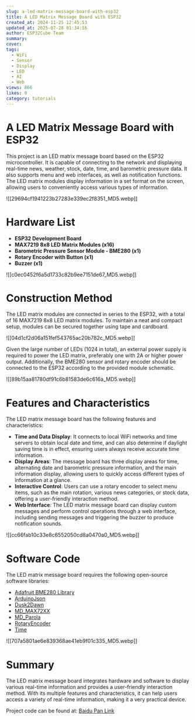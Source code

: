 ```yaml
---
slug: a-led-matrix-message-board-with-esp32
title: A LED Matrix Message Board with ESP32
created_at: 2024-11-25 12:45:53
updated_at: 2025-07-28 01:34:16
author: ESP32Cube Team
summary: 
cover:
tags:
  - WiFi
  - Sensor
  - Display
  - LED
  - AI
  - Web
views: 866
likes: 0
category: tutorials
---
```


# A LED Matrix Message Board with ESP32

This project is an LED matrix message board based on the ESP32 microcontroller. It is capable of connecting to the network and displaying real-time news, weather, stock, date, time, and barometric pressure data. It also supports menu and web interfaces, as well as notification functions. The LED matrix modules display information in a set format on the screen, allowing users to conveniently access various types of information.

![[29694cf1941223b27283e339ec2f8351_MD5.webp]]

# Hardware List

- **ESP32 Development Board**
- **MAX7219 8x8 LED Matrix Modules (x16)**
- **Barometric Pressure Sensor Module - BME280 (x1)**
- **Rotary Encoder with Button (x1)**
- **Buzzer (x1)**

![[c0ec0452f6a5d1733c82b9ee7151de67_MD5.webp]]

# Construction Method

The LED matrix modules are connected in series to the ESP32, with a total of 16 MAX7219 8x8 LED matrix modules. To maintain a neat and compact setup, modules can be secured together using tape and cardboard.

![[04d1cf2d06a151fef543765ac20b782c_MD5.webp]]

Given the large number of LEDs (1024 in total), an external power supply is required to power the LED matrix, preferably one with 2A or higher power output. Additionally, the BME280 sensor and rotary encoder should be connected to the ESP32 according to the provided module schematic.

![[89b15aa81780df91c6b81583de6c616a_MD5.webp]]

# Features and Characteristics

The LED matrix message board has the following features and characteristics:

- **Time and Data Display**: It connects to local WiFi networks and time servers to obtain local date and time, and can also determine if daylight saving time is in effect, ensuring users always receive accurate time information.
- **Display Areas**: The message board has three display areas for time, alternating date and barometric pressure information, and the main information display, allowing users to quickly access different types of information at a glance.
- **Interactive Control**: Users can use a rotary encoder to select menu items, such as the main rotation, various news categories, or stock data, offering a user-friendly interaction method.
- **Web Interface**: The LED matrix message board can display custom messages and perform control operations through a web interface, including sending messages and triggering the buzzer to produce notification sounds.

![[cc66fab10c33e8c6552050cd8a0470a0_MD5.webp]]

# Software Code

The LED matrix message board requires the following open-source software libraries:

- [Adafruit BME280 Library](https://github.com/adafruit/Adafruit_BME280_Library)
- [ArduinoJson](https://github.com/bblanchon/ArduinoJson)
- [Dusk2Dawn](https://github.com/dmkishi/Dusk2Dawn)
- [MD_MAX72XX](https://github.com/MajicDesigns/MD_MAX72XX)
- [MD_Parola](https://github.com/MajicDesigns/MD_Parola)
- [RotaryEncoder](https://github.com/mathertel/RotaryEncoder)
- [Time](https://github.com/PaulStoffregen/Time)

![[707a5801ae6e839368ae41eb9f01c335_MD5.webp]]

# Summary

The LED matrix message board integrates hardware and software to display various real-time information and provides a user-friendly interaction method. With its multiple features and characteristics, it can help users access a variety of real-time information, making it a very practical device.

Project code can be found at: [Baidu Pan Link](https://pan.baidu.com/s/1TioSl3KmoTTEJI93zJ4GVQ?pwd=1234)
